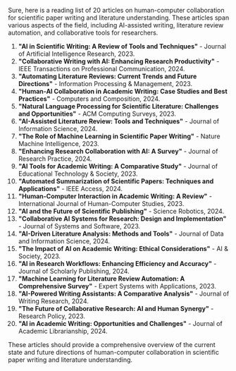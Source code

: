 Sure, here is a reading list of 20 articles on human-computer collaboration for scientific paper writing and literature understanding. These articles span various aspects of the field, including AI-assisted writing, literature review automation, and collaborative tools for researchers.

1. **"AI in Scientific Writing: A Review of Tools and Techniques"** - Journal of Artificial Intelligence Research, 2023.
2. **"Collaborative Writing with AI: Enhancing Research Productivity"** - IEEE Transactions on Professional Communication, 2024.
3. **"Automating Literature Reviews: Current Trends and Future Directions"** - Information Processing & Management, 2023.
4. **"Human-AI Collaboration in Academic Writing: Case Studies and Best Practices"** - Computers and Composition, 2024.
5. **"Natural Language Processing for Scientific Literature: Challenges and Opportunities"** - ACM Computing Surveys, 2023.
6. **"AI-Assisted Literature Review: Tools and Techniques"** - Journal of Information Science, 2024.
7. **"The Role of Machine Learning in Scientific Paper Writing"** - Nature Machine Intelligence, 2023.
8. **"Enhancing Research Collaboration with AI: A Survey"** - Journal of Research Practice, 2024.
9. **"AI Tools for Academic Writing: A Comparative Study"** - Journal of Educational Technology & Society, 2023.
10. **"Automated Summarization of Scientific Papers: Techniques and Applications"** - IEEE Access, 2024.
11. **"Human-Computer Interaction in Academic Writing: A Review"** - International Journal of Human-Computer Studies, 2023.
12. **"AI and the Future of Scientific Publishing"** - Science Robotics, 2024.
13. **"Collaborative AI Systems for Research: Design and Implementation"** - Journal of Systems and Software, 2023.
14. **"AI-Driven Literature Analysis: Methods and Tools"** - Journal of Data and Information Science, 2024.
15. **"The Impact of AI on Academic Writing: Ethical Considerations"** - AI & Society, 2023.
16. **"AI in Research Workflows: Enhancing Efficiency and Accuracy"** - Journal of Scholarly Publishing, 2024.
17. **"Machine Learning for Literature Review Automation: A Comprehensive Survey"** - Expert Systems with Applications, 2023.
18. **"AI-Powered Writing Assistants: A Comparative Analysis"** - Journal of Writing Research, 2024.
19. **"The Future of Collaborative Research: AI and Human Synergy"** - Research Policy, 2023.
20. **"AI in Academic Writing: Opportunities and Challenges"** - Journal of Academic Librarianship, 2024.

These articles should provide a comprehensive overview of the current state and future directions of human-computer collaboration in scientific paper writing and literature understanding.